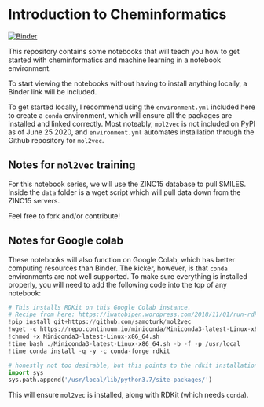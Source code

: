 # Introduction to Cheminformatics

[![Binder](https://mybinder.org/badge_logo.svg)](https://mybinder.org/v2/gh/laserkelvin/cheminformatics-tutorial/master)

This repository contains some notebooks that will teach you how to get started
with cheminformatics and machine learning in a notebook environment.

To start viewing the notebooks without having to install anything locally,
a Binder link will be included.

To get started locally, I recommend using the `environment.yml` included here
to create a `conda` environment, which will ensure all the packages are
installed and linked correctly. Most noteably, `mol2vec` is not included on
PyPI as of June 25 2020, and `environment.yml` automates installation through
the Github repository for `mol2vec`.

## Notes for `mol2vec` training

For this notebook series, we will use the ZINC15 database to pull SMILES.
Inside the `data` folder is a wget script which will pull data down from the
ZINC15 servers.

Feel free to fork and/or contribute!

## Notes for Google colab

These notebooks will also function on Google Colab, which has better computing
resources than Binder. The kicker, however, is that `conda` environments are
not well supported. To make sure everything is installed properly, you will
need to add the following code into the top of any notebook:

```python
# This installs RDKit on this Google Colab instance.
# Recipe from here: https://iwatobipen.wordpress.com/2018/11/01/run-rdkit-and-deep-learning-on-google-colab-rdkit/
!pip install git+https://github.com/samoturk/mol2vec
!wget -c https://repo.continuum.io/miniconda/Miniconda3-latest-Linux-x86_64.sh
!chmod +x Miniconda3-latest-Linux-x86_64.sh
!time bash ./Miniconda3-latest-Linux-x86_64.sh -b -f -p /usr/local
!time conda install -q -y -c conda-forge rdkit

# honestly not too desirable, but this points to the rdkit installation
import sys
sys.path.append('/usr/local/lib/python3.7/site-packages/')
```

This will ensure `mol2vec` is installed, along with RDKit (which needs `conda`).
